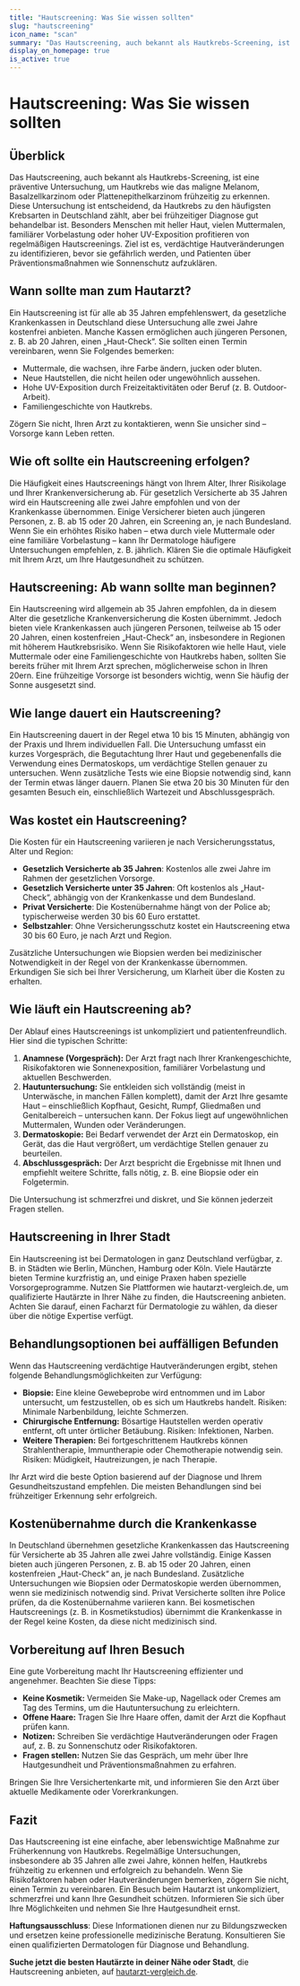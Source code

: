 ```yaml
---
title: "Hautscreening: Was Sie wissen sollten"
slug: "hautscreening"
icon_name: "scan"
summary: "Das Hautscreening, auch bekannt als Hautkrebs-Screening, ist eine präventive Untersuchung, um Hautkrebs wie das maligne Melanom, Basalzellkarzinom oder Plattenepithelkarzinom frühzeitig zu erkennen."
display_on_homepage: true
is_active: true
---
```


# Hautscreening: Was Sie wissen sollten

## Überblick
Das Hautscreening, auch bekannt als Hautkrebs-Screening, ist eine präventive Untersuchung, um Hautkrebs wie das maligne Melanom, Basalzellkarzinom oder Plattenepithelkarzinom frühzeitig zu erkennen. Diese Untersuchung ist entscheidend, da Hautkrebs zu den häufigsten Krebsarten in Deutschland zählt, aber bei frühzeitiger Diagnose gut behandelbar ist. Besonders Menschen mit heller Haut, vielen Muttermalen, familiärer Vorbelastung oder hoher UV-Exposition profitieren von regelmäßigen Hautscreenings. Ziel ist es, verdächtige Hautveränderungen zu identifizieren, bevor sie gefährlich werden, und Patienten über Präventionsmaßnahmen wie Sonnenschutz aufzuklären.

## Wann sollte man zum Hautarzt?
Ein Hautscreening ist für alle ab 35 Jahren empfehlenswert, da gesetzliche Krankenkassen in Deutschland diese Untersuchung alle zwei Jahre kostenfrei anbieten. Manche Kassen ermöglichen auch jüngeren Personen, z. B. ab 20 Jahren, einen „Haut-Check“. Sie sollten einen Termin vereinbaren, wenn Sie Folgendes bemerken:

- Muttermale, die wachsen, ihre Farbe ändern, jucken oder bluten.
- Neue Hautstellen, die nicht heilen oder ungewöhnlich aussehen.
- Hohe UV-Exposition durch Freizeitaktivitäten oder Beruf (z. B. Outdoor-Arbeit).
- Familiengeschichte von Hautkrebs.

Zögern Sie nicht, Ihren Arzt zu kontaktieren, wenn Sie unsicher sind – Vorsorge kann Leben retten.

## Wie oft sollte ein Hautscreening erfolgen?
Die Häufigkeit eines Hautscreenings hängt von Ihrem Alter, Ihrer Risikolage und Ihrer Krankenversicherung ab. Für gesetzlich Versicherte ab 35 Jahren wird ein Hautscreening alle zwei Jahre empfohlen und von der Krankenkasse übernommen. Einige Versicherer bieten auch jüngeren Personen, z. B. ab 15 oder 20 Jahren, ein Screening an, je nach Bundesland. Wenn Sie ein erhöhtes Risiko haben – etwa durch viele Muttermale oder eine familiäre Vorbelastung – kann Ihr Dermatologe häufigere Untersuchungen empfehlen, z. B. jährlich. Klären Sie die optimale Häufigkeit mit Ihrem Arzt, um Ihre Hautgesundheit zu schützen.

## Hautscreening: Ab wann sollte man beginnen?
Ein Hautscreening wird allgemein ab 35 Jahren empfohlen, da in diesem Alter die gesetzliche Krankenversicherung die Kosten übernimmt. Jedoch bieten viele Krankenkassen auch jüngeren Personen, teilweise ab 15 oder 20 Jahren, einen kostenfreien „Haut-Check“ an, insbesondere in Regionen mit höherem Hautkrebsrisiko. Wenn Sie Risikofaktoren wie helle Haut, viele Muttermale oder eine Familiengeschichte von Hautkrebs haben, sollten Sie bereits früher mit Ihrem Arzt sprechen, möglicherweise schon in Ihren 20ern. Eine frühzeitige Vorsorge ist besonders wichtig, wenn Sie häufig der Sonne ausgesetzt sind.

## Wie lange dauert ein Hautscreening?
Ein Hautscreening dauert in der Regel etwa 10 bis 15 Minuten, abhängig von der Praxis und Ihrem individuellen Fall. Die Untersuchung umfasst ein kurzes Vorgespräch, die Begutachtung Ihrer Haut und gegebenenfalls die Verwendung eines Dermatoskops, um verdächtige Stellen genauer zu untersuchen. Wenn zusätzliche Tests wie eine Biopsie notwendig sind, kann der Termin etwas länger dauern. Planen Sie etwa 20 bis 30 Minuten für den gesamten Besuch ein, einschließlich Wartezeit und Abschlussgespräch.

## Was kostet ein Hautscreening?
Die Kosten für ein Hautscreening variieren je nach Versicherungsstatus, Alter und Region:

- **Gesetzlich Versicherte ab 35 Jahren**: Kostenlos alle zwei Jahre im Rahmen der gesetzlichen Vorsorge.
- **Gesetzlich Versicherte unter 35 Jahren**: Oft kostenlos als „Haut-Check“, abhängig von der Krankenkasse und dem Bundesland.
- **Privat Versicherte**: Die Kostenübernahme hängt von der Police ab; typischerweise werden 30 bis 60 Euro erstattet.
- **Selbstzahler**: Ohne Versicherungsschutz kostet ein Hautscreening etwa 30 bis 60 Euro, je nach Arzt und Region.

Zusätzliche Untersuchungen wie Biopsien werden bei medizinischer Notwendigkeit in der Regel von der Krankenkasse übernommen. Erkundigen Sie sich bei Ihrer Versicherung, um Klarheit über die Kosten zu erhalten.

## Wie läuft ein Hautscreening ab?
Der Ablauf eines Hautscreenings ist unkompliziert und patientenfreundlich. Hier sind die typischen Schritte:

1. **Anamnese (Vorgespräch):** Der Arzt fragt nach Ihrer Krankengeschichte, Risikofaktoren wie Sonnenexposition, familiärer Vorbelastung und aktuellen Beschwerden.
2. **Hautuntersuchung:** Sie entkleiden sich vollständig (meist in Unterwäsche, in manchen Fällen komplett), damit der Arzt Ihre gesamte Haut – einschließlich Kopfhaut, Gesicht, Rumpf, Gliedmaßen und Genitalbereich – untersuchen kann. Der Fokus liegt auf ungewöhnlichen Muttermalen, Wunden oder Veränderungen.
3. **Dermatoskopie:** Bei Bedarf verwendet der Arzt ein Dermatoskop, ein Gerät, das die Haut vergrößert, um verdächtige Stellen genauer zu beurteilen.
4. **Abschlussgespräch:** Der Arzt bespricht die Ergebnisse mit Ihnen und empfiehlt weitere Schritte, falls nötig, z. B. eine Biopsie oder ein Folgetermin.

Die Untersuchung ist schmerzfrei und diskret, und Sie können jederzeit Fragen stellen.

## Hautscreening in Ihrer Stadt
Ein Hautscreening ist bei Dermatologen in ganz Deutschland verfügbar, z. B. in Städten wie Berlin, München, Hamburg oder Köln. Viele Hautärzte bieten Termine kurzfristig an, und einige Praxen haben spezielle Vorsorgeprogramme. Nutzen Sie Plattformen wie hautarzt-vergleich.de, um qualifizierte Hautärzte in Ihrer Nähe zu finden, die Hautscreening anbieten. Achten Sie darauf, einen Facharzt für Dermatologie zu wählen, da dieser über die nötige Expertise verfügt.

## Behandlungsoptionen bei auffälligen Befunden
Wenn das Hautscreening verdächtige Hautveränderungen ergibt, stehen folgende Behandlungsmöglichkeiten zur Verfügung:

- **Biopsie:** Eine kleine Gewebeprobe wird entnommen und im Labor untersucht, um festzustellen, ob es sich um Hautkrebs handelt. Risiken: Minimale Narbenbildung, leichte Schmerzen.
- **Chirurgische Entfernung:** Bösartige Hautstellen werden operativ entfernt, oft unter örtlicher Betäubung. Risiken: Infektionen, Narben.
- **Weitere Therapien:** Bei fortgeschrittenem Hautkrebs können Strahlentherapie, Immuntherapie oder Chemotherapie notwendig sein. Risiken: Müdigkeit, Hautreizungen, je nach Therapie.

Ihr Arzt wird die beste Option basierend auf der Diagnose und Ihrem Gesundheitszustand empfehlen. Die meisten Behandlungen sind bei frühzeitiger Erkennung sehr erfolgreich.

## Kostenübernahme durch die Krankenkasse
In Deutschland übernehmen gesetzliche Krankenkassen das Hautscreening für Versicherte ab 35 Jahren alle zwei Jahre vollständig. Einige Kassen bieten auch jüngeren Personen, z. B. ab 15 oder 20 Jahren, einen kostenfreien „Haut-Check“ an, je nach Bundesland. Zusätzliche Untersuchungen wie Biopsien oder Dermatoskopie werden übernommen, wenn sie medizinisch notwendig sind. Privat Versicherte sollten ihre Police prüfen, da die Kostenübernahme variieren kann. Bei kosmetischen Hautscreenings (z. B. in Kosmetikstudios) übernimmt die Krankenkasse in der Regel keine Kosten, da diese nicht medizinisch sind.

## Vorbereitung auf Ihren Besuch
Eine gute Vorbereitung macht Ihr Hautscreening effizienter und angenehmer. Beachten Sie diese Tipps:

- **Keine Kosmetik:** Vermeiden Sie Make-up, Nagellack oder Cremes am Tag des Termins, um die Hautuntersuchung zu erleichtern.
- **Offene Haare:** Tragen Sie Ihre Haare offen, damit der Arzt die Kopfhaut prüfen kann.
- **Notizen:** Schreiben Sie verdächtige Hautveränderungen oder Fragen auf, z. B. zu Sonnenschutz oder Risikofaktoren.
- **Fragen stellen:** Nutzen Sie das Gespräch, um mehr über Ihre Hautgesundheit und Präventionsmaßnahmen zu erfahren.

Bringen Sie Ihre Versichertenkarte mit, und informieren Sie den Arzt über aktuelle Medikamente oder Vorerkrankungen.

## Fazit
Das Hautscreening ist eine einfache, aber lebenswichtige Maßnahme zur Früherkennung von Hautkrebs. Regelmäßige Untersuchungen, insbesondere ab 35 Jahren alle zwei Jahre, können helfen, Hautkrebs frühzeitig zu erkennen und erfolgreich zu behandeln. Wenn Sie Risikofaktoren haben oder Hautveränderungen bemerken, zögern Sie nicht, einen Termin zu vereinbaren. Ein Besuch beim Hautarzt ist unkompliziert, schmerzfrei und kann Ihre Gesundheit schützen. Informieren Sie sich über Ihre Möglichkeiten und nehmen Sie Ihre Hautgesundheit ernst.

**Haftungsausschluss**: Diese Informationen dienen nur zu Bildungszwecken und ersetzen keine professionelle medizinische Beratung. Konsultieren Sie einen qualifizierten Dermatologen für Diagnose und Behandlung.

**Suche jetzt die besten Hautärzte in deiner Nähe oder Stadt**, die Hautscreening anbieten, auf [hautarzt-vergleich.de](https://hautarzt-vergleich.de).